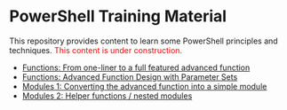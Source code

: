 # PowerShell Training Material

This repository provides content to learn some  PowerShell principles and techniques. <span style="color:red">This content is under construction.</span>

- [Functions: From one-liner to a full featured advanced function](/Functions/Readme.md)
- [Functions: Advanced Function Design with Parameter Sets](/Functions/Advanced.md)
- [Modules 1: Converting the advanced function into a simple module](/Modules/Basics.md)
- [Modules 2: Helper functions / nested modules](/Modules/Helpers.md)

